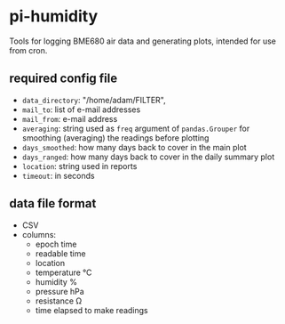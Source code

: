 # pi-humidity

Tools for logging BME680 air data and generating
plots, intended for use from cron.

## required config file

* `data_directory`: "/home/adam/FILTER",
* `mail_to`: list of e-mail addresses
* `mail_from`: e-mail address
* `averaging`: string used as `freq` argument of `pandas.Grouper` for 
   smoothing (averaging) the readings before plotting
* `days_smoothed`: how many days back to cover in the main plot
* `days_ranged`: how many days back to cover in the daily summary plot
* `location`: string used in reports
* `timeout`: in seconds

## data file format
* CSV
* columns: 
  * epoch time
  * readable time
  * location
  * temperature °C
  * humidity %
  * pressure hPa
  * resistance Ω
  * time elapsed to make readings

